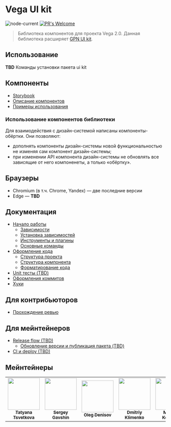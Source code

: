 # Vega UI kit

![node-current](https://img.shields.io/node/v/latest)
[![PR's Welcome](https://img.shields.io/badge/PRs-welcome-brightgreen.svg?style=flat)](docs/contributors.md)

> Библиотека компонентов для проекта Vega 2.0.
> Данная библиотека расширяет [GPN UI kit](https://github.com/gpn-prototypes/ui-kit).

## Использование

**TBD** Команды установки пакета ui kit

## Компоненты

- [Storybook](http://master.vega-ui-storybook.csssr.cloud/)
- [Описание компонентов]()
- [Примеры использования]()

### Использование компонентов библиотеки

Для взаимодействия с дизайн-системой написаны компоненты-обёртки. Они позволяют:

- дополнять компоненты дизайн-системы новой функциональностью не изменяя сам компонент дизайн-системы;
- при изменении API компонента дизайн-системы не обновлять все зависящие от него компоненеты, а только «обёртку».

## Браузеры

- Chromium (в т.ч. Chrome, Yandex) — две последние версии
- Edge — **TBD**

## Документация

- [Начало работы](docs/getting-started.md)
  - [Зависимости](docs/getting-started.md#Зависимости)
  - [Установка зависимостей](docs/getting-started.md#Установка-зависимостей)
  - [Инструменты и плагины]()
  - [Основные команды](docs/getting-started.md#Основные-команды)
- [Оформление кода](docs/project-structure.md)
  - [Структура проекта](docs/project-structure.md#Структура-проекта)
  - [Структура компонента](docs/project-structure.md#Структура-компонента)
  - [Форматирование кода](docs/project-structure.md#Форматирование-кода)
- [Unit тесты (TBD)](docs/unit-tests.md)
- [Оформления коммитов](docs/git-flow.md#Правила-оформления-коммитов)
- [Хуки](packages/hooks)

## Для контрибьюторов

- [Прохождение ревью](docs/contributors.md)

## Для мейнтейнеров

- [Release flow (TBD)]()
  - [Обновление версии и публикация пакета (TBD)]()
- [CI и deploy (TBD)]()

## Мейнтейнеры

<table>
    <tr>
        <td align="center">
            <a href="https://github.com/tsvetta"><img src="https://avatars2.githubusercontent.com/u/4266798?s=460&u=69bc2030ad07ce99cc9dbe5786a15db913cea822&v=4" width="100px;" alt=""/><br /><sub><b>Tatyana Tsvetkova</b></sub></a><br />
        </td>
        <td align="center">
            <a href="https://github.com/Inzephirum"><img src="https://avatars2.githubusercontent.com/u/10738842?s=460&u=7eb1de3f5a5a64e42c8acf59325124e325909210&v=4" width="100px;" alt=""/><br /><sub><b>Sergey Gavshin</b></sub></a><br />
        </td>
        <td align="center">
            <a href="https://github.com/c1n1k"><img src="https://avatars2.githubusercontent.com/u/420945?s=460&v=4" width="100px;" alt=""/><br /><sub><b>Oleg Denisov</b></sub></a><br />
        </td>
        <td align="center">
            <a href="https://github.com/hitmanet"><img src="https://avatars2.githubusercontent.com/u/33551076?s=460&v=4" width="100px;" alt=""/><br /><sub><b>Dmitriy Klimenko</b></sub></a><br />
        </td>
        <td align="center">
            <a href="https://github.com/maksim-kononov-csssr"><img src="https://avatars1.githubusercontent.com/u/45596310?s=460&u=b199736cdaf744dd8c385d04c71f1d355490b65e&v=4" width="100px;" alt=""/><br /><sub><b>Maksim Kononov</b></sub></a><br />
        </td>
        <td align="center">
            <a href="https://github.com/fixmylie"><img src="https://avatars1.githubusercontent.com/u/31928264?s=460&u=7df7c159f48460b59ba10261931e1120dca74ae0&v=4" width="100px;" alt=""/><br /><sub><b>Roman Gurinovich</b></sub></a><br />
        </td>
    </tr>
</table>
